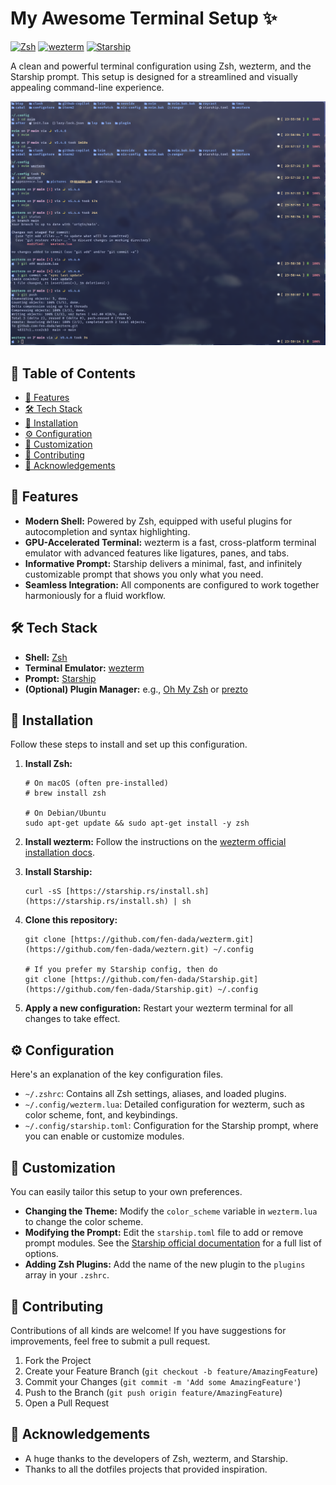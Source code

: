# My Awesome Terminal Setup ✨

[![Zsh](https://img.shields.io/badge/Shell-Zsh-blue)](https://www.zsh.org/)
[![wezterm](https://img.shields.io/badge/Terminal-wezterm-purple)](https://wezterm.org/)
[![Starship](https://img.shields.io/badge/Prompt-Starship-red)](https://starship.rs/)

A clean and powerful terminal configuration using Zsh, wezterm, and the Starship prompt. This setup is designed for a streamlined and visually appealing command-line experience.

![My wezterm screenshot](./pictures/wezterm-1.png)

## 📖 Table of Contents

* [🌟 Features](#-features)
* [🛠️ Tech Stack](#️-tech-stack)
* [🚀 Installation](#-installation)
* [⚙️ Configuration](#️-configuration)
* [🎨 Customization](#-customization)
* [🤝 Contributing](#-contributing)
* [🙏 Acknowledgements](#-acknowledgements)

## 🌟 Features

* **Modern Shell:** Powered by Zsh, equipped with useful plugins for autocompletion and syntax highlighting.
* **GPU-Accelerated Terminal:** wezterm is a fast, cross-platform terminal emulator with advanced features like ligatures, panes, and tabs.
* **Informative Prompt:** Starship delivers a minimal, fast, and infinitely customizable prompt that shows you only what you need.
* **Seamless Integration:** All components are configured to work together harmoniously for a fluid workflow.

## 🛠️ Tech Stack

* **Shell:** [Zsh](https://www.zsh.org/)
* **Terminal Emulator:** [wezterm](https://wezterm.org/)
* **Prompt:** [Starship](https://starship.rs/)
* **(Optional) Plugin Manager:** e.g., [Oh My Zsh](https://ohmyz.sh/) or [prezto](https://github.com/sorin-ionescu/prezto)

## 🚀 Installation

Follow these steps to install and set up this configuration.

1.  **Install Zsh:**
    ```shell
    # On macOS (often pre-installed)
    # brew install zsh

    # On Debian/Ubuntu
    sudo apt-get update && sudo apt-get install -y zsh
    ```

2.  **Install wezterm:**
    Follow the instructions on the [wezterm official installation docs](https://wezterm.org/docs/installation.html).

3.  **Install Starship:**
    ```shell
    curl -sS [https://starship.rs/install.sh](https://starship.rs/install.sh) | sh
    ```

4.  **Clone this repository:**
    ```shell
    git clone [https://github.com/fen-dada/wezterm.git](https://github.com/fen-dada/weztern.git) ~/.config

    # If you prefer my Starship config, then do
    git clone [https://github.com/fen-dada/Starship.git](https://github.com/fen-dada/Starship.git) ~/.config
    ```

5.  **Apply a new configuration:**
    Restart your wezterm terminal for all changes to take effect.

## ⚙️ Configuration

Here's an explanation of the key configuration files.

* `~/.zshrc`: Contains all Zsh settings, aliases, and loaded plugins.
* `~/.config/wezterm.lua`: Detailed configuration for wezterm, such as color scheme, font, and keybindings.
* `~/.config/starship.toml`: Configuration for the Starship prompt, where you can enable or customize modules.

## 🎨 Customization

You can easily tailor this setup to your own preferences.

* **Changing the Theme:** Modify the `color_scheme` variable in `wezterm.lua` to change the color scheme.
* **Modifying the Prompt:** Edit the `starship.toml` file to add or remove prompt modules. See the [Starship official documentation](https://starship.rs/config/) for a full list of options.
* **Adding Zsh Plugins:** Add the name of the new plugin to the `plugins` array in your `.zshrc`.

## 🤝 Contributing

Contributions of all kinds are welcome! If you have suggestions for improvements, feel free to submit a pull request.

1.  Fork the Project
2.  Create your Feature Branch (`git checkout -b feature/AmazingFeature`)
3.  Commit your Changes (`git commit -m 'Add some AmazingFeature'`)
4.  Push to the Branch (`git push origin feature/AmazingFeature`)
5.  Open a Pull Request


## 🙏 Acknowledgements

* A huge thanks to the developers of Zsh, wezterm, and Starship.
* Thanks to all the dotfiles projects that provided inspiration.

